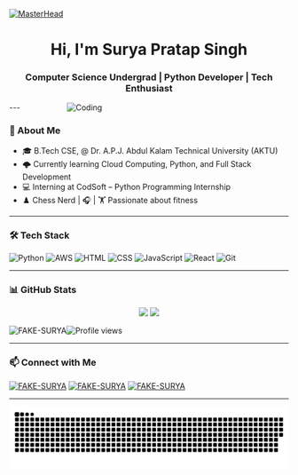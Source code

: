 [![MasterHead](https://firebasestorage.googleapis.com/v0/b/flexi-coding.appspot.com/o/dempgi7-520f8d5f-63d4-4453-8822-dbc149ae27f8.gif?alt=media&token=91c0c7b2-93c3-4029-b011-1a8703c5730d)](https://rishavchanda.io)
<h1 align="center"> Hi, I'm Surya Pratap Singh </h1>
<h3 align="center"> Computer Science Undergrad | Python Developer | Tech Enthusiast </h3>
<img align="right" alt="Coding" width="400" src="https://cdn.dribbble.com/users/1162077/screenshots/3848914/programmer.gif">
---

### 📌 About Me
- 🎓 B.Tech CSE, @ Dr. A.P.J. Abdul Kalam Technical University (AKTU)
- 🌩️ Currently learning Cloud Computing, Python, and Full Stack Development
- 💻 Interning at CodSoft – Python Programming Internship
- ♟️ Chess Nerd | 🎧 | 🏋 Passionate about fitness

---

### 🛠️ Tech Stack
![Python](https://img.shields.io/badge/-Python-3776AB?style=flat-square&logo=python&logoColor=white)
![AWS](https://img.shields.io/badge/-AWS-FF9900?style=flat-square&logo=amazonaws&logoColor=white)
![HTML](https://img.shields.io/badge/-HTML5-E34F26?style=flat-square&logo=html5)
![CSS](https://img.shields.io/badge/-CSS3-1572B6?style=flat-square&logo=css3)
![JavaScript](https://img.shields.io/badge/-JavaScript-F7DF1E?style=flat-square&logo=javascript&logoColor=black)
![React](https://img.shields.io/badge/-React-20232A?style=flat-square&logo=react)
![Git](https://img.shields.io/badge/-Git-F05032?style=flat-square&logo=git&logoColor=white)

---

### 📊 GitHub Stats
 <p align="center">
  <img width="48%" src="https://github-readme-stats.vercel.app/api?username=FAKE-SURYA&show_icons=true&theme=tokyonight" />
  <img width="48%" src="https://github-readme-streak-stats.herokuapp.com/?user=FAKE-SURYA&theme=tokyonight" />
</p>
<p><img align="left" src="https://github-readme-stats.vercel.app/api/top-langs?username=FAKE-SURYA&show_icons=true&locale=en&layout=compact" alt="FAKE-SURYA" /></p>

![Profile views](https://komarev.com/ghpvc/?username=FAKE-SURYA&label=Profile%20views&color=0e75b6&style=flat)


---

  ### 📫 Connect with Me
<p align="left">
  <a href="https://x.com/SuryaSi58597776" target="blank"><img align="center" src="https://raw.githubusercontent.com/rahuldkjain/github-profile-readme-generator/master/src/images/icons/Social/twitter.svg" alt="FAKE-SURYA" height="30" width="40" /></a>
  <a href="https://www.linkedin.com/in/surya-pratap-singh-11490332a" target="blank"><img align="center" src="https://raw.githubusercontent.com/rahuldkjain/github-profile-readme-generator/master/src/images/icons/Social/linked-in-alt.svg" alt="FAKE-SURYA" height="30" width="40" /></a>
  <a href="https://www.hackerrank.com/profile/suryabhaisince21" target="blank"><img align="center" src="https://raw.githubusercontent.com/rahuldkjain/github-profile-readme-generator/master/src/images/icons/Social/hackerrank.svg" alt="FAKE-SURYA" height="30" width="40" /></a>
</p>

---


 ![snake gif](https://github.com/FAKE-SURYA/FAKE-SURYA/blob/output/github-snake-dark.svg)



